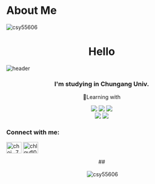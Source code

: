 # About Me
<p align="left"> <img src="https://komarev.com/ghpvc/?username=csy55606&label=Profile%20views&color=0e75b6&style=flat" alt="csy55606" /> </p>

<h1 align="center">Hello</h1>

![header](https://capsule-render.vercel.app/api?type=venom&color=0:6482ad,100:7fa1c3&height=300&section=header&text=I'm%20SEOYUN&fontSize=90)

<h3 align="center">I'm studying in Chungang Univ.</h3>

<div align=center>
	<p>📖Learning with</p>
</div>
<div align=center>
	<img src="https://img.shields.io/badge/Visual%20Studio%20Code-007ACC?style=flat&logo=VisualStudioCode&logoColor=white" />
	<img src="https://img.shields.io/badge/GitHub-181717?style=flat&logo=GitHub&logoColor=white" />
	<img src="https://img.shields.io/badge/python-3776AB?style=flat&logo=python&logoColor=white"/>
<div align=center>
	<img src="https://img.shields.io/badge/Photoshop-31A8FF?style=flat&logo=adobephotoshop&logoColor=white" />
	<img src="https://img.shields.io/badge/illustrator-FF9A00?style=flat&logo=adobeillustrator&logoColor=white" />
</div>
	
<h3 align="left">Connect with me:</h3>
<p align="left">
<a href="https://instagram.com/choi._751" target="blank"><img align="center" src="https://raw.githubusercontent.com/rahuldkjain/github-profile-readme-generator/master/src/images/icons/Social/instagram.svg" alt="choi._751" height="30" width="40" /></a>
<a href="https://www.youtube.com/c/chlqufl012" target="blank"><img align="center" src="https://raw.githubusercontent.com/rahuldkjain/github-profile-readme-generator/master/src/images/icons/Social/youtube.svg" alt="chlqufl012" height="30" width="40" /></a>
</p>

##<p>&nbsp;<img align="center" src="https://github-readme-stats.vercel.app/api?username=csy55606&show_icons=true&locale=en" alt="csy55606" /></p>

<!--
**csy55606/csy55606** is a ✨ _special_ ✨ repository because its `README.md` (this file) appears on your GitHub profile.

Here are some ideas to get you started:

- 🔭 I’m currently working on ...
- 🌱 I’m currently learning ...
- 👯 I’m looking to collaborate on ...
- 🤔 I’m looking for help with ...
- 💬 Ask me about ..
- 📫 How to reach me: ...
- 😄 Pronouns: ...
- ⚡ Fun fact: ...
-->

